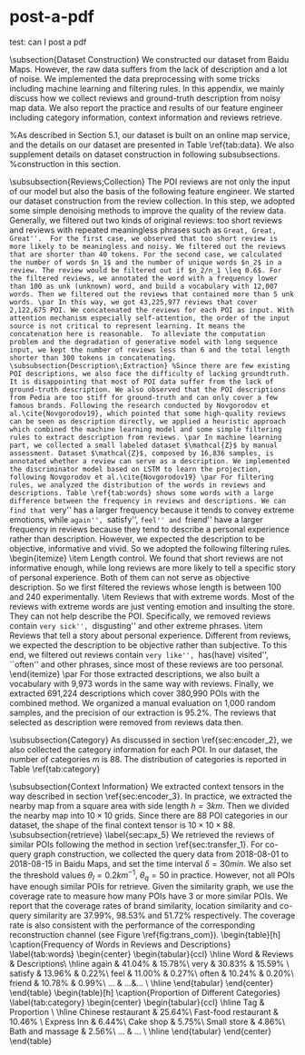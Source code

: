 # post-a-pdf
test: can I post a pdf

\subsection{Dataset Construction}
We constructed our dataset from Baidu Maps. However, the raw data suffers from the lack of description and a lot of noise. We implemented the data preprocessing with some tricks including machine learning and  filtering rules. 
In this appendix, we mainly discuss how we collect reviews and ground-truth description from noisy map data. We also report the practice and results of our feature engineer including category information, context information and reviews retrieve.

%As described in Section 5.1, our dataset is built on an online map service, and the details on our dataset are presented in Table \ref{tab:data}. We also supplement details on dataset construction in following subsubsections.
%construction in this section.


\subsubsection{Reviews\;Collection} The POI reviews are not only the input of our model but also the basis of the following feature engineer.
We started our dataset construction from the review collection. In this step, we adopted some simple denoising methods to improve the quality of the review data. Generally, we filtered out two kinds of original reviews: too short reviews and reviews with repeated meaningless phrases such as ``Great, Great, Great''. 
For the first case, we observed that too short review is more likely to be meaningless and noisy. We filtered out the reviews that are shorter than 40 tokens. For the second case, we calculated the number of words $n_1$ and the number of unique words $n_2$ in a review. The review would be filtered out if $n_2/n_1 \leq 0.6$.
For the filtered reviews, we annotated the word with a frequency lower than 100 as unk (unknown) word, and build a vocabulary with 12,007 words.
Then we filtered out the reviews that contained more than 5 unk words.
\par In this way, we got 43,225,977 reviews that cover 2,122,675 POI. We concatenated the reviews for each POI as input. With attention mechanism especially self-attention, the order of the input source is not critical to represent learning. It means the concatenation here is reasonable. 
To alleviate the computation problem and the degradation of generative model with long sequence input, we kept the number of reviews less than 6 and the total length shorter than 300 tokens in concatenating. 
\subsubsection{Description\;Extraction} %Since there are few existing POI descriptions, we also face the difficulty of lacking groundtruth. 
It is disappointing that most of POI data suffer from the lack of ground-truth description. We also observed that the POI descriptions from Pedia are too stiff for ground-truth and can only cover a few famous brands. Following the research conducted by Novgorodov et al.\cite{Novgorodov19}, which pointed that some high-quality reviews can be seen as description directly, we applied a heuristic approach which combined the machine learning model and some simple filtering rules to extract description from reviews.
\par In machine learning part, we collected a small labeled dataset $\mathcal{Z}$ by manual assessment. Dataset $\mathcal{Z}$, composed by 16,836 samples, is annotated whether a review can serve as a description. We implemented the discriminator model based on LSTM to learn the projection, following Novgorodov et al.\cite{Novgorodov19}
\par For filtering rules, we analyzed the distribution of the words in reviews and descriptions.
Table \ref{tab:words} shows some words with a large difference between the frequency in reviews and descriptions. We can find that ``very'' has a larger frequency because it tends to convey extreme emotions, while ``again'', ``satisfy'', ``feel'' and ``friend'' have a larger frequency in reviews because they tend to describe a personal experience rather than description. However, we expected the description to be objective, informative and vivid. So we adopted the following filtering rules.
\begin{itemize}
    \item Length control. We found that short reviews are not informative enough, while long reviews are more likely to tell a specific story of personal experience. Both of them can not serve as objective description. So we first filtered the reviews whose length is between 100 and 240 experimentally.
    \item Reviews that with extreme words. Most of the reviews with extreme words are just venting emotion and insulting the store. They can not help describe the POI. Specifically, we removed reviews contain ``very sick'', ``disgusting'' and other extreme phrases.
    \item Reviews that tell a story about personal experience. Different from reviews,  we expected the description to be objective rather than subjective. To this end, we filtered out reviews contain ``very like'', ``has(have) visited'', ``often'' and other phrases, since most of these reviews are too personal.
\end{itemize}
\par For those extracted descriptions, we also built a vocabulary with 9,973 words in the same way with reviews. Finally, we extracted 691,224 descriptions which cover 380,990 POIs with the combined method. We organized a manual evaluation on 1,000 random samples, and the precision of our extraction is 95.2\%. The reviews that selected as description were removed from reviews data then.

\subsubsection{Category} 
As discussed in section \ref{sec:encoder_2}, we also collected the category information for each POI. In our dataset, the number of categories $m$ is 88. The distribution of categories is reported in Table \ref{tab:category}

\subsubsection{Context Information} 
We extracted context tensors in the way described in section \ref{sec:encoder_3}.
In practice, we extracted the nearby map from a square area with side length $h=3km$. Then we divided the nearby map into $10\times10$ grids. Since there are 88 POI categories in our dataset, the shape of the final context tensor is $10\times10\times88$.
\subsubsection{retrieve} \label{sec:apx_5}
We retrieved the reviews of similar POIs following the method in section \ref{sec:transfer_1}.
For co-query graph construction, we collected the query data from 2018-08-01 to 2018-08-15 in Baidu Maps, and set the time interval $\delta = 30min$. We also set the threshold values $\theta_l = 0.2km^{-1}$, $\theta_q = 50$ in practice.
However, not all POIs have enough similar POIs for retrieve. Given the similarity graph, we use the coverage rate to measure how many POIs have 3 or more similar POIs. We report that the coverage rates of brand similarity, location similarity and co-query similarity are 37.99\%, 98.53\% and 51.72\% respectively. The coverage rate is also consistent with the performance of the corresponding reconstruction channel (see Figure \ref{fig:trans_com}).
\begin{table}[h]
  \caption{Frequency of Words in Reviews and Descriptions}
  \label{tab:words}
  \begin{center}
  \begin{tabular}{ccl}
    \hline
    Word &  Reviews & Descriptions\\
    \hline
    again & 41.04\% & 15.78\%\\
    very &  30.83\% & 15.59\% \\
    satisfy & 13.96\% & 0.22\%\\
    feel & 11.00\% & 0.27\%\\
    often & 10.24\% & 0.20\%\\
    friend & 10.78\% & 0.99\%\\
    ... & ...&...  \\
  \hline
\end{tabular}
\end{center}
\end{table}
\begin{table}[h]
  \caption{Proportion of Different Categories}
  \label{tab:category}
  \begin{center}
  \begin{tabular}{ccl}
    \hline
    Tag & Proportion \\
    \hline
    Chinese restaurant & 25.64\%\\
    Fast-food restaurant  &  10.46\% \\
    Express Inn & 6.44\%\\
    Cake shop & 5.75\%\\
    Small store & 4.86\%\\
    Bath and massage & 2.56\%\\
    ... & ...  \\
  \hline
\end{tabular}
\end{center}
\end{table}
